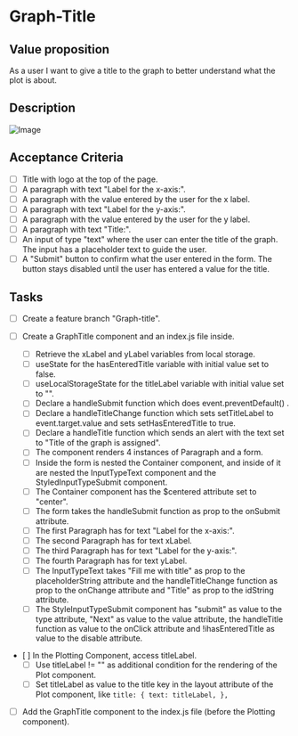 # Graph-Title

## Value proposition

As a user I want to give a title to the graph to better understand what the plot is about.

## Description

![Image](https://github.com/catdieval/capstone-plotdata/assets/148149765/ffc1cb5c-7ffa-4447-ae08-519a0d382bfb)

## Acceptance Criteria

- [ ] Title with logo at the top of the page.
- [ ] A paragraph with text "Label for the x-axis:".
- [ ] A paragraph with the value entered by the user for the x label.
- [ ] A paragraph with text "Label for the y-axis:".
- [ ] A paragraph with the value entered by the user for the y label.
- [ ] A paragraph with text "Title:".
- [ ] An input of type "text" where the user can enter the title of the graph. The input has a placeholder text to guide the user.
- [ ] A "Submit" button to confirm what the user entered in the form. The button stays disabled until the user has entered a value for the title.

## Tasks

- [ ] Create a feature branch "Graph-title".

- [ ] Create a GraphTitle component and an index.js file inside.

  - [ ] Retrieve the xLabel and yLabel variables from local storage.
  - [ ] useState for the hasEnteredTitle variable with initial value set to false.
  - [ ] useLocalStorageState for the titleLabel variable with initial value set to "".
  - [ ] Declare a handleSubmit function which does event.preventDefault() .
  - [ ] Declare a handleTitleChange function which sets setTitleLabel to event.target.value and sets setHasEnteredTitle to true.
  - [ ] Declare a handleTitle function which sends an alert with the text set to "Title of the graph is assigned".
  - [ ] The component renders 4 instances of Paragraph and a form.
  - [ ] Inside the form is nested the Container component, and inside of it are nested the InputTypeText component and the StyledInputTypeSubmit component.
  - [ ] The Container component has the $centered attribute set to "center".
  - [ ] The form takes the handleSubmit function as prop to the onSubmit attribute.
  - [ ] The first Paragraph has for text "Label for the x-axis:".
  - [ ] The second Paragraph has for text xLabel.
  - [ ] The third Paragraph has for text "Label for the y-axis:".
  - [ ] The fourth Paragraph has for text yLabel.
  - [ ] The InputTypeText takes "Fill me with title" as prop to the placeholderString attribute and the handleTitleChange function as prop to the onChange attribute and "Title" as prop to the idString attribute.
  - [ ] The StyleInputTypeSubmit component has "submit" as value to the type attribute, "Next" as value to the value attribute, the handleTitle function as value to the onClick attribute and !ihasEnteredTitle as value to the disable attribute.

- [ ] In the Plotting Component, access titleLabel.
  - [ ] Use titleLabel != "" as additional condition for the rendering of the Plot component.
  - [ ] Set titleLabel as value to the title key in the layout attribute of the Plot component, like
        `title: {
  text: titleLabel,
},`
- [ ] Add the GraphTitle component to the index.js file (before the Plotting component).
